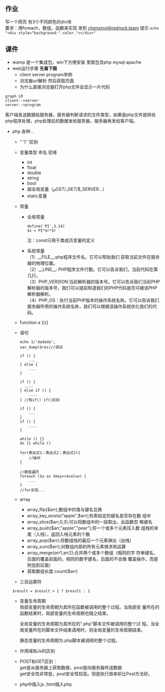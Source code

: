 ## 作业
写一个网页 有3个不同颜色的div块  
要求：用foreach，数组，函数来实现
发到 chenxinyi@redrock.team
提示 ```echo "<div style="background:".color."></div>"```



## 课件
+ wamp 是一个集成包，win下方便安装 里面包含php mysql apache 
+ web运行步骤 **先看下图**
    + client server program举例
    + 浏览器url解析 然后获取页面
    + 为什么直接浏览器打开php文件会显示一片代码

```
graph LR
client-->server
server-->program

```
  客户端发送数据给服务器，服务器判断请求的文件类型，如果是php文件就转给php程序处理，php处理后的数据发给服务器，服务器再发给客户端。
 
+ php 各种...
    + “ ”/‘ ’区别
    + 变量类型 命名 驼峰  
        + int 
        + float
        + double
        + string
        + bool
        + 超全局变量（$_POST/$_GET/$_SERVER...）
        + static变量 
    + 常量
        + 全局常量
            ```
            define('PI',3.14)
            $s = PI*$r*$r    
            ```
            注：const只用于类成员变量的定义
            
        + 系统常量  
        （1）\_\_FILE__:php程序文件名。它可以帮助我们         获取当前文件在服务器的物理位置。  
        （2）\_\_LINE__:                     PHP程序文件行数。它可以告诉我们，当前代码在第几行。  
        （3）PHP_VERSION:当前解析器的版本号。它可以告诉我们当前PHP解析器的版本号，我们可以提前知道我们的PHP代码是否可被该PHP解析器解析。  
        （4）PHP_OS：执行当前PHP版本的操作系统名称。它可以告诉我们服务器所用的操作系统名称，我们可以根据该操作系统优化我们的代码。
    + function a (){}
    + 语句
        ```
        echo 1/'dadada';
        var_dump($res)//调试
        ```
        ```
        if () {
            ...
        } else {
            ...
        }
        
        ```
        
        ```
        if () {
          ....
        } else if () {
            ....
        } //和if() if()区别
        ```
        ```
        if () {
            ...
        }
        if () {
            ....
        } 
        ```
        ```
        while () {}
        do {} while ()
        ```
        ```
        for(表达式1；表达式2；表达式3){
            //操作
        }
        ```
        ```
        //数组遍历
        foreach ($a as $key=>$value) {
            ...
        }
        //for实现...
        ```
    + array
        + array_flip($arr);数组中的值与键名互换
        + array_key_exists("apple",$arr);检索给定的键名是否存在数             组中
        + array_slice($arr,0,3);可以将数组中的一段取出，此函数忽             略键名
        + array_push($arr,"apple","pear");将一个或多个元素压入数             组栈的末尾（入栈），返回入栈元素的个数
        + array_pop($arr);将数组栈的最后一个元素弹出（出栈）
        + array_sum($arr);对数组内部的所有元素做求和运算
        + array_merge($arr1,$arr2);合并两个或多个数组（相同的字         符串键名，后面的覆盖前面的，相同的数字键名，后面的不会做         覆盖操作，而是附加到后面）
        + 获取数组长度 count($arr)
    + 三目运算符
    ```
    $result = $result > 1 ? $result : 1
    ```
    + 变量生命周期   
        局部变量的生命周期为其所在函数被调用的整个过程。当局部变         量所在的函数结束时，局部变量的生命周期也随之结束。  

        全局变量的生命周期为其所在的".php"脚本文件被调用的整个过     程。当全局变量所在的脚本文件结束调用时，则全局变量的生命周期结束。  

        静态变量的生命周期为.php脚本被调用的整个过程。
    + 作用域和Js的区别 
    + POST和GET区别：  
        get是从服务器上获取数据，post是向服务器传送数据  
        get安全性非常低，post安全性较高。但是执行效率却比Post方法好。   
    + php中插入js ,html插入php
    